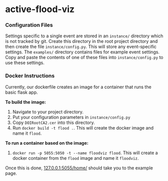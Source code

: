 # active-flood-viz

### Configuration Files

Settings specific to a single event are stored in an `instance/` directory which is not tracked by git.
Create this directory in the root project directory and then create the file `instance/config.py`.
This will store any event-specific settings.
The `examples/` directory contains files for example event settings.
Copy and paste the contents of one of these files into `instance/config.py` to use these settings.

### Docker Instructions

Currently, our dockerfile creates an image for a container that runs the basic flask app. 

**To build the image:**
1. Navigate to your project directory.
1. Put your configuration parameters in `instance/config.py`
1. Copy `DOIRootCA2.cer` into this directory.
1. Run `docker build -t flood .`. This will create the docker image and name it `flood`.

**To run a container based on the image:**
1. `docker run -p 5055:5050 -t --name floodviz flood`. This will create a docker container from the `flood` image and name it `floodviz`.


Once this is done, [127.0.0.1:5055/home/](http://127.0.0.1:5055) should take you to the example page.

